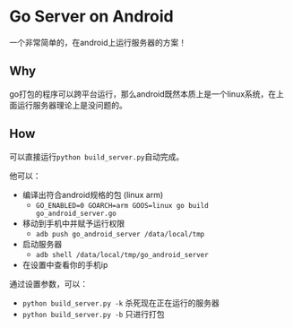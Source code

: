 # Go Server on Android

一个非常简单的，在android上运行服务器的方案！


## Why

go打包的程序可以跨平台运行，那么android既然本质上是一个linux系统，在上面运行服务器理论上是没问题的。

## How

可以直接运行`python build_server.py`自动完成。

他可以：

- 编译出符合android规格的包 (linux arm)
    - `GO_ENABLED=0 GOARCH=arm GOOS=linux go build go_android_server.go`
- 移动到手机中并赋予运行权限
    - `adb push go_android_server /data/local/tmp`
- 启动服务器
    - `adb shell /data/local/tmp/go_android_server`
- 在设置中查看你的手机ip
    
通过设置参数，可以：

- `python build_server.py -k` 杀死现在正在运行的服务器
- `python build_server.py -b` 只进行打包
